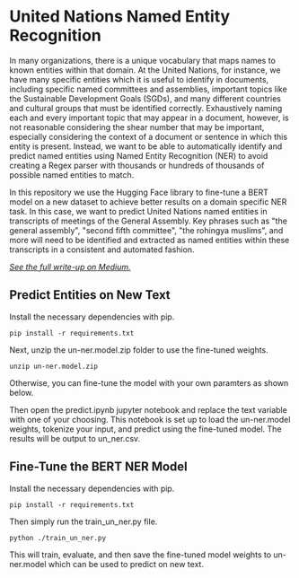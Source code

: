 # United Nations Named Entity Recognition
In many organizations, there is a unique vocabulary that maps names to known entities within that domain. At the United Nations, for instance, we have many specific entities which it is useful to identify in documents, including specific named committees and assemblies, important topics like the Sustainable Development Goals (SGDs), and many different countries and cultural groups that must be identified correctly. Exhaustively naming each and every important topic that may appear in a document, however, is not reasonable considering the shear number that may be important, especially considering the context of a document or sentence in which this entity is present. Instead, we want to be able to automatically identify and predict named entities using Named Entity Recognition (NER) to avoid creating a Regex parser with thousands or hundreds of thousands of possible named entities to match.

In this repository we use the Hugging Face library to fine-tune a BERT model on a new dataset to achieve better results on a domain specific NER task. In this case, we want to predict United Nations named entities in transcripts of meetings of the General Assembly. Key phrases such as "the general assembly", "second fifth committee", "the rohingya muslims", and more will need to be identified and extracted as named entities within these transcripts in a consistent and automated fashion.

[*See the full write-up on Medium.*](https://medium.com/p/d51d4cb3d7b5/edit)

## Predict Entities on New Text

Install the necessary dependencies with pip.

`pip install -r requirements.txt`

Next, unzip the un-ner.model.zip folder to use the fine-tuned weights. 

`unzip un-ner.model.zip`

Otherwise, you can fine-tune the model with your own paramters as shown below.

Then open the predict.ipynb jupyter notebook and replace the text variable with one of your choosing. This notebook is set up to load the un-ner.model weights, tokenize your input, and predict using the fine-tuned model. The results will be output to un_ner.csv.


## Fine-Tune the BERT NER Model

Install the necessary dependencies with pip.

`pip install -r requirements.txt`

Then simply run the train_un_ner.py file.

`python ./train_un_ner.py`

This will train, evaluate, and then save the fine-tuned model weights to un-ner.model which can be used to predict on new text.



